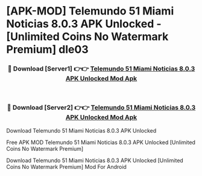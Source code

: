 # [APK-MOD] Telemundo 51 Miami  Noticias 8.0.3 APK Unlocked - [Unlimited Coins No Watermark Premium] dle03



<div align="center">
<h3>🔴 Download [Server1] 👉👉 <a href="https://momento.my/?title=Telemundo_51_Miami__Noticias_8.0.3_APK_Unlocked">Telemundo 51 Miami  Noticias 8.0.3 APK Unlocked Mod Apk</a></h3><br>

<h3>🔴 Download [Server2] 👉👉 <a href="https://momento.my/?title=Telemundo_51_Miami__Noticias_8.0.3_APK_Unlocked">Telemundo 51 Miami  Noticias 8.0.3 APK Unlocked Mod Apk</a></h3>
</div>



Download Telemundo 51 Miami  Noticias 8.0.3 APK Unlocked 

Free APK MOD Telemundo 51 Miami  Noticias 8.0.3 APK Unlocked [Unlimited Coins No Watermark Premium]

Download Telemundo 51 Miami  Noticias 8.0.3 APK Unlocked [Unlimited Coins No Watermark Premium] Mod For Android
